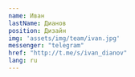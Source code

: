 ```yaml
---
name: Иван
lastName: Дианов
position: Дизайн
img: 'assets/img/team/ivan.jpg'
messenger: "telegram"
href: "http://t.me/s/ivan_dianov"
lang: ru
---
```

